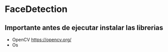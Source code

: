 # FaceDetection

## Importante antes de ejecutar instalar las librerias
* OpenCV https://opencv.org/
* Os
